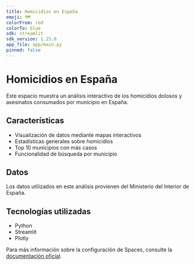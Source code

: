 ```yaml
---
title: Homicidios en España
emoji: 🗺️
colorFrom: red
colorTo: blue
sdk: streamlit
sdk_version: 1.25.0
app_file: app/main.py
pinned: false
---
```


# Homicidios en España

Este espacio muestra un análisis interactivo de los homicidios dolosos y asesinatos consumados por municipio en España.

## Características

- Visualización de datos mediante mapas interactivos
- Estadísticas generales sobre homicidios
- Top 10 municipios con más casos
- Funcionalidad de búsqueda por municipio

## Datos

Los datos utilizados en este análisis provienen del Ministerio del Interior de España.

## Tecnologías utilizadas

- Python
- Streamlit
- Plotly

Para más información sobre la configuración de Spaces, consulte la [documentación oficial](https://huggingface.co/docs/hub/spaces-config-reference).
